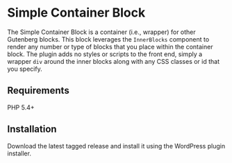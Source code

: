 # Simple Container Block

The Simple Container Block is a container (i.e., wrapper) for other Gutenberg blocks. This block leverages the `InnerBlocks` component to render any number or type of blocks that you place within the container block. The plugin adds no styles or scripts to the front end, simply a wrapper `div` around the inner blocks along with any CSS classes or id that you specify. 

## Requirements
PHP 5.4+

## Installation

Download the latest tagged release and install it using the WordPress plugin installer.

